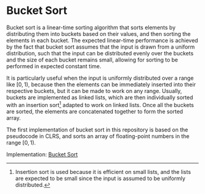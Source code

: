 # Bucket Sort

Bucket sort is a linear-time sorting algorithm that sorts elements by distributing them into buckets based on their values, and then sorting the elements in each bucket. The expected linear-time performance is achieved by the fact that bucket sort assumes that the input is drawn from a uniform distribution, such that the input can be distributed evenly over the buckets and the size of each bucket remains small, allowing for sorting to be performed in expected constant time.

It is particularly useful when the input is uniformly distributed over a range like $[0,1)$, because then the elements can be immediately inserted into their respective buckets, but it can be made to work on any range. Usually, buckets are implemented as linked lists, which are then individually sorted with an insertion sort[^1] adapted to work on linked lists. Once all the buckets are sorted, the elements are concatenated together to form the sorted array.

The first implementation of bucket sort in this repository is based on the pseudocode in CLRS, and sorts an array of floating-point numbers in the range $[0,1)$.

Implementation: [Bucket Sort](https://github.com/pl3onasm/CLRS/blob/main/algorithms/sorting/bucket-sort/bucketsort.c)

[^1]: Insertion sort is used because it is efficient on small lists, and the lists are expected to be small since the input is assumed to be uniformly distributed.
